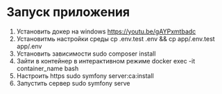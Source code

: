 # Запуск приложения

1. Установить докер на windows https://youtu.be/gAYPxmtbadc
2. Установитмь настройки среды cp .env.test .env && cp app/.env.test app/.env
3. Установить зависимости sudo composer install
4. Зайти в контейнер в интерактивном режиме docker exec -it container_name bash
5. Настроить https sudo symfony server:ca:install
6. Запустить сервер sudo symfony serve 
